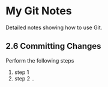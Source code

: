 # My Git Notes

Detailed notes showing how to use Git.

## 2.6 Committing Changes

Perform the following steps

1. step 1
2. step 2
..
